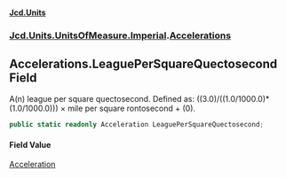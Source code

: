 #### [Jcd.Units](index.md 'index')
### [Jcd.Units.UnitsOfMeasure.Imperial](Jcd.Units.UnitsOfMeasure.Imperial.md 'Jcd.Units.UnitsOfMeasure.Imperial').[Accelerations](Accelerations.md 'Jcd.Units.UnitsOfMeasure.Imperial.Accelerations')

## Accelerations.LeaguePerSquareQuectosecond Field

A(n) league per square quectosecond. Defined as: ((3.0)/((1.0/1000.0)*(1.0/1000.0))) × mile per square rontosecond + (0).

```csharp
public static readonly Acceleration LeaguePerSquareQuectosecond;
```

#### Field Value
[Acceleration](Acceleration.md 'Jcd.Units.UnitTypes.Acceleration')